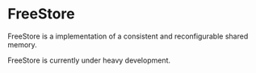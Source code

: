# FreeStore

FreeStore is a implementation of a consistent and reconfigurable shared memory.

FreeStore is currently under heavy development.
